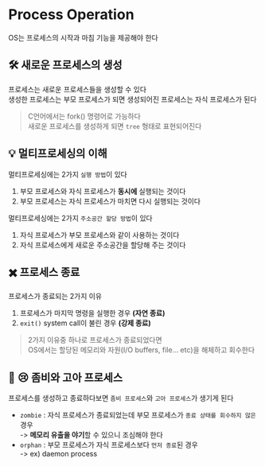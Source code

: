 # Process Operation
OS는 프로세스의 시작과 마침 기능을 제공해야 한다

## :hammer_and_wrench: 새로운 프로세스의 생성
프로세스는 새로운 프로세스들을 생성할 수 있다</br>
생성한 프로세스는 부모 프로세스가 되면 생성되어진 프로세스는 자식 프로세스가 된다</br>

>C언어에서는 fork() 명령어로 가능하다</br>
>새로운 프로세스를 생성하게 되면 `tree` 형태로 표현되어진다</br>

## :bulb: 멀티프로세싱의 이해
멀티프로세싱에는 2가지 `실행 방법`이 있다
1. 부모 프로세스와 자식 프로세스가 **동시에** 실행되는 것이다
2. 부모 프로세스는 자식 프로세스가 마치면 다시 실행되는 것이다

멀티프로세싱에는 2가지 `주소공간 할당 방법`이 있다
1. 자식 프로세스가 부모 프로세스와 같이 사용하는 것이다
2. 자식 프로세스에게 새로운 주소공간을 할당해 주는 것이다

## :heavy_multiplication_x: 프로세스 종료
프로세스가 종료되는 2가지 이유
1. 프로세스가 마지막 명령을 실행한 경우 **(자연 종료)**
2. `exit()` system call이 불린 경우 **(강제 종료)**

>2가지 이유중 하나로 프로세스가 종료되었다면</br>
>OS에서는 할당된 메모리와 자원(I/O buffers, file... etc)을 해체하고 회수한다

## :imp: :cry: 좀비와 고아 프로세스
프로세스를 생성하고 종료하다보면 `좀비 프로세스`와 `고아 프로세스`가 생기게 된다
- `zombie` : 자식 프로세스가 종료되었는데 부모 프로세스가 `종료 상태를 회수하지 않은` 경우</br>
-> **메모리 유출을 야기**할 수 있으니 조심해야 한다
- `orphan` : 부모 프로세스가 자식 프로세스보다 `먼저 종료`된 경우</br>
-> ex) daemon process





